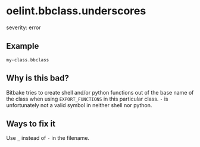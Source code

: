 # oelint.bbclass.underscores

severity: error

## Example

`my-class.bbclass`

## Why is this bad?

Bitbake tries to create shell and/or python functions out of the base name of the class when
using ``EXPORT_FUNCTIONS`` in this particular class.
``-`` is unfortunately not a valid symbol in neither shell nor python.

## Ways to fix it

Use ``_`` instead of ``-`` in the filename.
